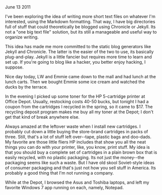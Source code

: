 June 13 2011

I've been exploring the idea of writing more short text files on
whatever I'm interested, using the Markdown formatting. That way, I
have big directories full of stuff that could theoretically be blogged
using Chronicle or Jekyll. Its not a "one big text file" solution, but
its still a manageable and useful way to organize writing. 

This idea has made me more committed to the static blog generators like
Jekyll and Chronicle. The latter is the easier of the two to use, its
basically plug-and-play. Jekyll is a little fancier but requires more
time to learn and set up. If you're going to blog like a hacker, you
better enjoy hacking, I suppose.

Nice day today, LW and Emmie came down to the mall and had lunch at
the lunch carts. Then we bought Emmie some ice cream and watched the
ducks by the terrace. 

In the evening I picked up some toner for the HP 5-cartridge printer
at Office Depot. Usually, restocking costs 40-50 bucks, but tonight I
had a coupon from the cartridges I recycled in the spring, so it came
to $17. The recycling deposit program makes me buy all my toner at the
Depot; I don't get that kind of break anywhere else.

Always amazed at the leftover waste when I install new cartridges. I
probably cut down a little buying the store-brand cartridges in packs
of three. Still, that's a lot of stuff left over--tape, plastic bags
and doo-dads. My favorite are those little fliers HP includes that
show you all the neat things you can do with your printer, like, you
know, print stuff. My idea is that you should buy a complete set of
cartridges in a plain brown box that is easily recycled, with no
plastic packaging. Its not just the money--the packaging seems like
such a waste. But I have old skool Soviet-style ideas of consumer
packaging and that's just not how you sell stuff in America. Its
probably a good thing that I'm not running a company.

While at the Depot, I browsed the Asus and Toshiba laptops, and left
my favorite Windows 7 app running on each, namely, Notepad.


